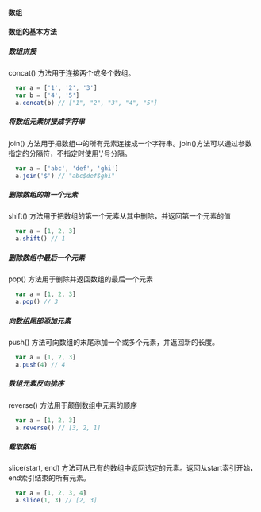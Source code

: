#### 数组

#### 数组的基本方法

##### 数组拼接
concat() 方法用于连接两个或多个数组。
```javascript
  var a = ['1', '2', '3']
  var b = ['4', '5']
  a.concat(b) // ["1", "2", "3", "4", "5"]
```

##### 将数组元素拼接成字符串
join() 方法用于把数组中的所有元素连接成一个字符串。join()方法可以通过参数指定的分隔符，不指定时使用','号分隔。
```javascript
  var a = ['abc', 'def', 'ghi']
  a.join('$') // "abc$def$ghi"
```

##### 删除数组的第一个元素
shift() 方法用于把数组的第一个元素从其中删除，并返回第一个元素的值
```javascript
  var a = [1, 2, 3]
  a.shift() // 1
```

##### 删除数组中最后一个元素
pop() 方法用于删除并返回数组的最后一个元素
```javascript
  var a = [1, 2, 3]
  a.pop() // 3
```

##### 向数组尾部添加元素
push() 方法可向数组的末尾添加一个或多个元素，并返回新的长度。
```javascript
  var a = [1, 2, 3]
  a.push(4) // 4
```
##### 数组元素反向排序
reverse() 方法用于颠倒数组中元素的顺序
```javascript
  var a = [1, 2, 3]
  a.reverse() // [3, 2, 1]
```

##### 截取数组
slice(start, end) 方法可从已有的数组中返回选定的元素。返回从start索引开始，end索引结束的所有元素。
```javascript
  var a = [1, 2, 3, 4]
  a.slice(1, 3) // [2, 3]
```
